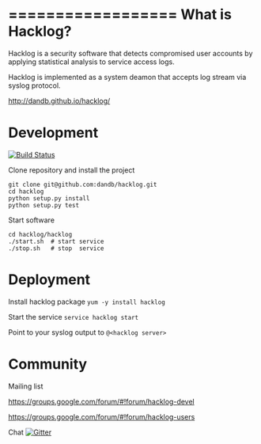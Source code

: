 ==================
What is Hacklog?
==================

Hacklog is a security software that detects compromised user accounts 
by applying statistical analysis to service access logs.

Hacklog is implemented as a system deamon that accepts log stream via syslog 
protocol.


http://dandb.github.io/hacklog/

Development
============

[![Build Status](https://travis-ci.org/dandb/hacklog.svg)](https://travis-ci.org/dandb/hacklog)

Clone repository and install the project
```
git clone git@github.com:dandb/hacklog.git
cd hacklog
python setup.py install
python setup.py test
```

Start software
```
cd hacklog/hacklog
./start.sh  # start service
./stop.sh   # stop  service
```

Deployment
==========

Install hacklog package
``yum -y install hacklog``

Start the service 
``service hacklog start``

Point to your syslog output to ``@<hacklog server>``


Community
=========

Mailing list

https://groups.google.com/forum/#!forum/hacklog-devel

https://groups.google.com/forum/#!forum/hacklog-users

Chat 
[![Gitter](https://badges.gitter.im/Join%20Chat.svg)](https://gitter.im/dandb/hacklog?utm_source=badge&utm_medium=badge&utm_campaign=pr-badge&utm_content=badge)
